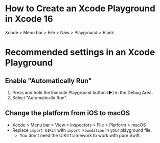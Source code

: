 # How to Create an Xcode Playground in Xcode 16

Xcode > Menu bar > File > New > Playground > Blank

# Recommended settings in an Xcode Playground
## Enable "Automatically Run"
1. Press and hold the Execute Playground button (▶️) in the Debug Area.
1. Select "Automatically Run".

## Change the platform from iOS to macOS
- Xcode > Menu bar > View > Inspectors > File > Platform > macOS
- Replace `import UIKit` with `import Foundation` in your playground file.
  - You don't need the UIKit framework to work with pure Swift.
